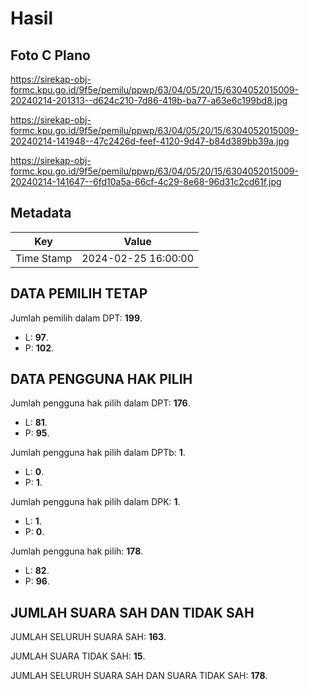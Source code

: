 # Hasil

## Foto C Plano

https://sirekap-obj-formc.kpu.go.id/9f5e/pemilu/ppwp/63/04/05/20/15/6304052015009-20240214-201313--d624c210-7d86-419b-ba77-a63e6c199bd8.jpg

https://sirekap-obj-formc.kpu.go.id/9f5e/pemilu/ppwp/63/04/05/20/15/6304052015009-20240214-141948--47c2426d-feef-4120-9d47-b84d389bb39a.jpg

https://sirekap-obj-formc.kpu.go.id/9f5e/pemilu/ppwp/63/04/05/20/15/6304052015009-20240214-141647--6fd10a5a-66cf-4c29-8e68-96d31c2cd61f.jpg


## Metadata

| Key        | Value               |
| ---------- | ------------------- |
| Time Stamp | 2024-02-25 16:00:00 |


## DATA PEMILIH TETAP

Jumlah pemilih dalam DPT: **199**.
 * L: **97**.
 * P: **102**.

## DATA PENGGUNA HAK PILIH

Jumlah pengguna hak pilih dalam DPT: **176**.
 * L: **81**.
 * P: **95**.

Jumlah pengguna hak pilih dalam DPTb: **1**.
 * L: **0**.
 * P: **1**.

Jumlah pengguna hak pilih dalam DPK: **1**.
 * L: **1**.
 * P: **0**.

Jumlah pengguna hak pilih: **178**.
 * L: **82**.
 * P: **96**.

## JUMLAH SUARA SAH DAN TIDAK SAH

JUMLAH SELURUH SUARA SAH: **163**.

JUMLAH SUARA TIDAK SAH: **15**.

JUMLAH SELURUH SUARA SAH DAN SUARA TIDAK SAH: **178**.


